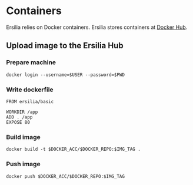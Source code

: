 # Containers

Ersilia relies on Docker containers. Ersilia stores containers at [Docker Hub](https://hub.docker.com/orgs/ersiliaos).

## Upload image to the Ersilia Hub

### Prepare machine

```text
docker login --username=$USER --password=$PWD
```

### Write dockerfile

```text
FROM ersilia/basic

WORKDIR /app
ADD . /app
EXPOSE 80
```

### Build image

```text
docker build -t $DOCKER_ACC/$DOCKER_REPO:$IMG_TAG .
```

### Push image

```text
docker push $DOCKER_ACC/$DOCKER_REPO:$IMG_TAG
```

